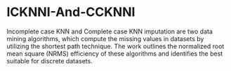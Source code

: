 # ICKNNI-And-CCKNNI
Incomplete case KNN and Complete case KNN imputation are two data mining algorithms, which compute the missing values in datasets by utilizing the shortest path technique. The work outlines the normalized root mean square (NRMS) efficiency of these algorithms and identifies the best suitable for discrete datasets.

